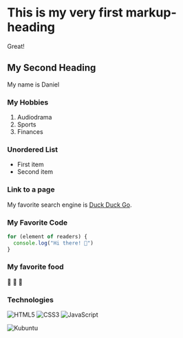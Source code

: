 # This is my very first markup-heading
Great! 

## My Second Heading 
My name is Daniel

### My Hobbies
1. Audiodrama
2. Sports
3. Finances

### Unordered List
- First item
- Second item

### Link to a page
My favorite search engine is [Duck Duck Go](https://duckduckgo.com).

### My Favorite Code
``` js
for (element of readers) {
  console.log("Hi there! 👋")
}
```

### My favorite food 
🍕 🍫 🥐

### Technologies

![HTML5](https://img.shields.io/badge/HTML5-E34F26?style=for-the-badge&logo=html5&logoColor=white)
![CSS3](https://img.shields.io/badge/CSS3-1572B6?style=for-the-badge&logo=css3&logoColor=white)
![JavaScript](https://img.shields.io/badge/JavaScript-323330?style=for-the-badge&logo=javascript&logoColor=F7DF1E) 

![Kubuntu](https://img.shields.io/badge/-KUbuntu-%230079C1?style=for-the-badge&logo=kubuntu&logoColor=white)
